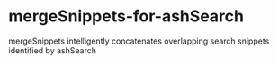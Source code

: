 # mergeSnippets-for-ashSearch
mergeSnippets intelligently concatenates overlapping search snippets identified by ashSearch
